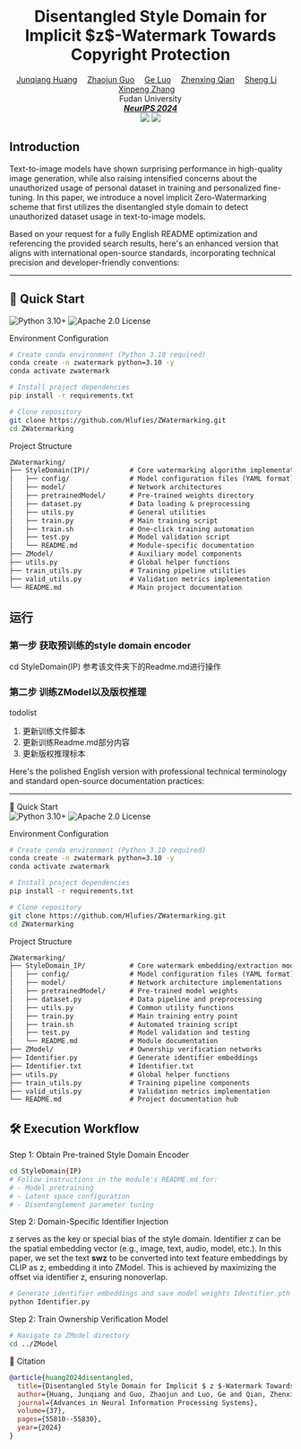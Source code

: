 <h1 align='Center'>Disentangled Style Domain for Implicit  $z$-Watermark Towards Copyright Protection</h1>
<div align='Center'>
    <a href='' target='_blank'>Junqiang Huang</a>&emsp;
    <a href='' target='_blank'>Zhaojun Guo</a>&emsp;
    <a href='' target='_blank'>Ge Luo</a>&emsp;
    <a href='' target='_blank'>Zhenxing Qian</a>&emsp;
    <a href='' target='_blank'>Sheng Li</a>&emsp;
    <a href='' target='_blank'>Xinpeng Zhang</a>&emsp;
</div>
<div align='Center'>
    Fudan University
</div>
<div align='Center'>
<i><strong><a href='[[https://eccv2024.ecva.net](https://neurips.cc/)](https://neurips.cc/)' target='_blank'>NeurIPS 2024</a></strong></i>
</div>


<div align='Center'>
    <a href='https://github.com/Hlufies/ZWatermarking'><img src='https://img.shields.io/badge/Project-Page-Green'></a>
    <a href=''><img src='https://img.shields.io/badge/Paper-Arxiv-red'></a>
</div>


## Introduction
Text-to-image models have shown surprising performance in high-quality image generation, while also raising intensified concerns about the unauthorized usage of personal dataset in training and personalized fine-tuning. In this paper, we introduce a novel implicit Zero-Watermarking scheme that first utilizes the disentangled style domain to detect unauthorized dataset usage in text-to-image models.

Based on your request for a fully English README optimization and referencing the provided search results, here's an enhanced version that aligns with international open-source standards, incorporating technical precision and developer-friendly conventions:

---


## 🚀 Quick Start  
![Python 3.10+](https://img.shields.io/badge/Python-3.10%2B-blue) ![Apache 2.0 License](https://img.shields.io/badge/License-Apache%202.0-green) 

Environment Configuration  
```bash
# Create conda environment (Python 3.10 required)
conda create -n zwatermark python=3.10 -y  
conda activate zwatermark

# Install project dependencies
pip install -r requirements.txt

# Clone repository
git clone https://github.com/Hlufies/ZWatermarking.git
cd ZWatermarking
```

Project Structure  
```markdown
ZWatermarking/
├── StyleDomain(IP)/          # Core watermarking algorithm implementation
│   ├── config/               # Model configuration files (YAML format)
│   ├── model/                # Network architectures
│   ├── pretrainedModel/      # Pre-trained weights directory
│   ├── dataset.py            # Data loading & preprocessing
│   ├── utils.py              # General utilities
│   ├── train.py              # Main training script
│   ├── train.sh              # One-click training automation
│   ├── test.py               # Model validation script
│   └── README.md             # Module-specific documentation
├── ZModel/                   # Auxiliary model components
├── utils.py                  # Global helper functions
├── train_utils.py            # Training pipeline utilities
├── valid_utils.py            # Validation metrics implementation
└── README.md                 # Main project documentation
```

## 运行
### 第一步 获取预训练的style domain encoder
cd StyleDomain(IP)
参考该文件夹下的Readme.md进行操作
### 第二步 训练ZModel以及版权推理

todolist
1. 更新训练文件脚本
2. 更新训练Readme.md部分内容
3. 更新版权推理标本



Here's the polished English version with professional technical terminology and standard open-source documentation practices:

---

🚀 Quick Start  
![Python 3.10+](https://img.shields.io/badge/Python-3.10%2B-blue) ![Apache 2.0 License](https://img.shields.io/badge/License-Apache%202.0-green) 

Environment Configuration  
```bash
# Create conda environment (Python 3.10 required)
conda create -n zwatermark python=3.10 -y  
conda activate zwatermark

# Install project dependencies
pip install -r requirements.txt

# Clone repository
git clone https://github.com/Hlufies/ZWatermarking.git
cd ZWatermarking
```

Project Structure  
```markdown
ZWatermarking/
├── StyleDomain_IP/           # Core watermark embedding/extraction module
│   ├── config/               # Model configuration files (YAML format)
│   ├── model/                # Network architecture implementations
│   ├── pretrainedModel/      # Pre-trained model weights
│   ├── dataset.py            # Data pipeline and preprocessing
│   ├── utils.py              # Common utility functions
│   ├── train.py              # Main training entry point
│   ├── train.sh              # Automated training script
│   ├── test.py               # Model validation and testing
│   └── README.md             # Module documentation
├── ZModel/                   # Ownership verification networks
├── Identifier.py             # Generate identifier embeddings
├── Identifier.txt            # Identifier.txt
├── utils.py                  # Global helper functions
├── train_utils.py            # Training pipeline components
├── valid_utils.py            # Validation metrics implementation
└── README.md                 # Project documentation hub
```

## 🛠️ Execution Workflow

Step 1: Obtain Pre-trained Style Domain Encoder
```bash
cd StyleDomain(IP)
# Follow instructions in the module's README.md for:
# - Model pretraining
# - Latent space configuration
# - Disentanglement parameter tuning
```
Step 2: Domain-Specific Identifier Injection

z serves as the key or special bias of the style domain. Identifier z can be the spatial embedding vector (e.g., image, text, audio, model, etc.). In this paper, we set the text **swz** to be converted into text feature embeddings by CLIP as z, embedding it into ZModel. This is achieved by maximizing the offset via identifier z, ensuring nonoverlap.

```bash
# Generate identifier embeddings and save model weights Identifier.pth
python Identifier.py
```


Step 2: Train Ownership Verification Model
```bash
# Navigate to ZModel directory
cd ../ZModel
```

📜 Citation  
```bibtex
@article{huang2024disentangled,
  title={Disentangled Style Domain for Implicit $ z $-Watermark Towards Copyright Protection},
  author={Huang, Junqiang and Guo, Zhaojun and Luo, Ge and Qian, Zhenxing and Li, Sheng and Zhang, Xinpeng},
  journal={Advances in Neural Information Processing Systems},
  volume={37},
  pages={55810--55830},
  year={2024}
}
```








